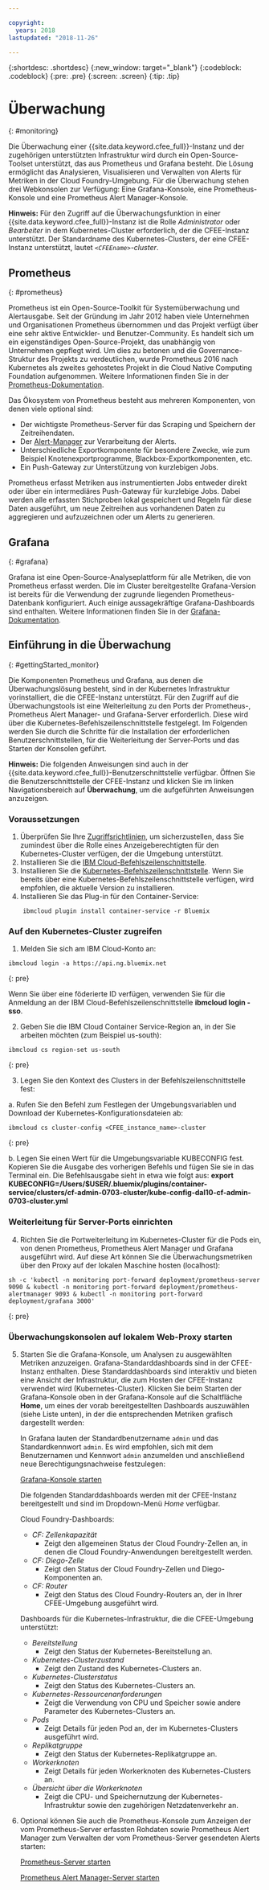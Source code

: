 ```yaml
---

copyright:
  years: 2018
lastupdated: "2018-11-26"

---
```


{:shortdesc: .shortdesc}
{:new_window: target="_blank"}
{:codeblock: .codeblock}
{:pre: .pre}
{:screen: .screen}
{:tip: .tip}

# Überwachung
{: #monitoring}

Die Überwachung einer {{site.data.keyword.cfee_full}}-Instanz und der zugehörigen unterstützten Infrastruktur wird durch ein Open-Source-Toolset unterstützt, das aus Prometheus und Grafana besteht.  Die Lösung ermöglicht das Analysieren, Visualisieren und Verwalten von Alerts für Metriken in der Cloud Foundry-Umgebung.  Für die Überwachung stehen drei Webkonsolen zur Verfügung: Eine Grafana-Konsole, eine Prometheus-Konsole und eine Prometheus Alert Manager-Konsole.

**Hinweis:** Für den Zugriff auf die Überwachungsfunktion in einer {{site.data.keyword.cfee_full}}-Instanz ist die Rolle _Administrator_ oder _Bearbeiter_ in dem Kubernetes-Cluster erforderlich, der die CFEE-Instanz unterstützt.  Der Standardname des Kubernetes-Clusters, der eine CFEE-Instanz unterstützt, lautet _`<CFEEname>`-cluster_.

## Prometheus
{: #prometheus}

Prometheus ist ein Open-Source-Toolkit für Systemüberwachung und Alertausgabe. Seit der Gründung im Jahr 2012 haben viele Unternehmen und Organisationen Prometheus übernommen und das Projekt verfügt über eine sehr aktive Entwickler- und Benutzer-Community.
Es handelt sich um ein eigenständiges Open-Source-Projekt, das unabhängig von Unternehmen gepflegt wird. Um dies zu betonen und die Governance-Struktur des Projekts zu verdeutlichen, wurde Prometheus 2016 nach Kubernetes als zweites gehostetes Projekt in die Cloud Native Computing Foundation aufgenommen. Weitere Informationen finden Sie in der [Prometheus-Dokumentation](https://prometheus.io/docs/introduction/overview/).

Das Ökosystem von Prometheus besteht aus mehreren Komponenten, von denen viele optional sind:

* Der wichtigste Prometheus-Server für das Scraping und Speichern der Zeitreihendaten.</li>
* Der [Alert-Manager](https://prometheus.io/docs/alerting/alertmanager/) zur Verarbeitung der Alerts.</li>
* Unterschiedliche Exportkomponente für besondere Zwecke, wie zum Beispiel Knotenexportprogramme, Blackbox-Exportkomponenten, etc.</li>
* Ein Push-Gateway zur Unterstützung von kurzlebigen Jobs.</li>

Prometheus erfasst Metriken aus instrumentierten Jobs entweder direkt oder über ein intermediäres Push-Gateway für kurzlebige Jobs. Dabei werden alle erfassten Stichproben lokal gespeichert und Regeln für diese Daten ausgeführt, um neue Zeitreihen aus vorhandenen Daten zu aggregieren und aufzuzeichnen oder um Alerts zu generieren.

## Grafana
{: #grafana}

Grafana ist eine Open-Source-Analyseplattform für alle Metriken, die von Prometheus erfasst werden. Die im Cluster bereitgestellte Grafana-Version ist bereits für die Verwendung der zugrunde liegenden Prometheus-Datenbank konfiguriert. Auch einige aussagekräftige Grafana-Dashboards sind enthalten.  Weitere Informationen finden Sie in der [Grafana-Dokumentation](http://docs.grafana.org/guides/getting_started/).

## Einführung in die Überwachung
{: #gettingStarted_monitor}

Die Komponenten Prometheus und Grafana, aus denen die Überwachungslösung besteht, sind in der Kubernetes Infrastruktur vorinstalliert, die die CFEE-Instanz unterstützt.  Für den Zugriff auf die Überwachungstools ist eine Weiterleitung zu den Ports der Prometheus-, Prometheus Alert Manager- und Grafana-Server erforderlich.  Diese wird über die Kubernetes-Befehlszeilenschnittstelle festgelegt.
Im Folgenden werden Sie durch die Schritte für die Installation der erforderlichen Benutzerschnittstellen, für die Weiterleitung der Server-Ports und das Starten der Konsolen geführt.

**Hinweis:** Die folgenden Anweisungen sind auch in der {{site.data.keyword.cfee_full}}-Benutzerschnittstelle verfügbar.  Öffnen Sie die Benutzerschnittstelle der CFEE-Instanz und klicken Sie im linken Navigationsbereich auf **Überwachung**, um die aufgeführten Anweisungen anzuzeigen.

### Voraussetzungen

1. Überprüfen Sie Ihre [Zugriffsrichtlinien](https://console.bluemix.net/iam/#/users), um sicherzustellen, dass Sie zumindest über die Rolle eines Anzeigeberechtigten für den Kubernetes-Cluster verfügen, der die Umgebung unterstützt.
2. Installieren Sie die [IBM Cloud-Befehlszeilenschnittstelle](https://console.bluemix.net/docs/cli/reference/ibmcloud/download_cli.html#install_use).
3. Installieren Sie die [Kubernetes-Befehlszeilenschnittstelle](https://kubernetes.io/docs/tasks/tools/install-kubectl/).  Wenn Sie bereits über eine Kubernetes-Befehlszeilenschnittstelle verfügen, wird empfohlen, die aktuelle Version zu installieren.
4. Installieren Sie das Plug-in für den Container-Service:
```
    ibmcloud plugin install container-service -r Bluemix
```

### Auf den Kubernetes-Cluster zugreifen

1. Melden Sie sich am IBM Cloud-Konto an:

  ```
  ibmcloud login -a https://api.ng.bluemix.net
  ```
  {: pre}

  Wenn Sie über eine föderierte ID verfügen, verwenden Sie für die Anmeldung an der IBM Cloud-Befehlszeilenschnittstelle __ibmcloud login -sso__.

2. Geben Sie die IBM Cloud Container Service-Region an, in der Sie arbeiten möchten (zum Beispiel us-south):

  ```
  ibmcloud cs region-set us-south
  ```
  {: pre}

3. Legen Sie den Kontext des Clusters in der Befehlszeilenschnittstelle fest:

  a. Rufen Sie den Befehl zum Festlegen der Umgebungsvariablen und Download der Kubernetes-Konfigurationsdateien ab:

  ```
  ibmcloud cs cluster-config <CFEE_instance_name>-cluster
  ```
  {: pre}

  b. Legen Sie einen Wert für die Umgebungsvariable KUBECONFIG fest. Kopieren Sie die Ausgabe des vorherigen Befehls und fügen Sie sie in das Terminal ein. Die Befehlsausgabe sieht in etwa wie folgt aus: __export KUBECONFIG=/Users/$USER/.bluemix/plugins/container-service/clusters/cf-admin-0703-cluster/kube-config-dal10-cf-admin-0703-cluster.yml__

### Weiterleitung für Server-Ports einrichten
4. Richten Sie die Portweiterleitung im Kubernetes-Cluster für die Pods ein, von denen Prometheus, Prometheus Alert Manager und Grafana ausgeführt wird. Auf diese Art können Sie die Überwachungsmetriken über den Proxy auf der lokalen Maschine hosten (localhost):

  ```
  sh -c 'kubectl -n monitoring port-forward deployment/prometheus-server 9090 & kubectl -n monitoring port-forward deployment/prometheus-alertmanager 9093 & kubectl -n monitoring port-forward deployment/grafana 3000'
  ```
  {: pre}

### Überwachungskonsolen auf lokalem Web-Proxy starten

5. Starten Sie die Grafana-Konsole, um Analysen zu ausgewählten Metriken anzuzeigen.  Grafana-Standarddashboards sind in der CFEE-Instanz enthalten. Diese Standarddashboards sind interaktiv und bieten eine Ansicht der Infrastruktur, die zum Hosten der CFEE-Instanz verwendet wird (Kubernetes-Cluster). Klicken Sie beim Starten der Grafana-Konsole oben in der Grafana-Konsole auf die Schaltfläche **Home**, um eines der vorab bereitgestellten Dashboards auszuwählen (siehe Liste unten), in der die entsprechenden Metriken grafisch dargestellt werden:

   In Grafana lauten der Standardbenutzername `admin` und das Standardkennwort `admin`. Es wird empfohlen, sich mit dem Benutzernamen und Kennwort `admin` anzumelden und anschließend neue Berechtigungsnachweise festzulegen:

     [Grafana-Konsole starten](https://localhost:3000)

   Die folgenden Standarddashboards werden mit der CFEE-Instanz bereitgestellt und sind im Dropdown-Menü _Home_ verfügbar.

    Cloud Foundry-Dashboards:
   - _CF: Zellenkapazität_ 
        - Zeigt den allgemeinen Status der Cloud Foundry-Zellen an, in denen die Cloud Foundry-Anwendungen bereitgestellt werden.
   - _CF: Diego-Zelle_ 
        - Zeigt den Status der Cloud Foundry-Zellen und Diego-Komponenten an.
   - _CF: Router_ 
        - Zeigt den Status des Cloud Foundry-Routers an, der in Ihrer CFEE-Umgebung ausgeführt wird.
  
   Dashboards für die Kubernetes-Infrastruktur, die die CFEE-Umgebung unterstützt:
   - _Bereitstellung_ 
        - Zeigt den Status der Kubernetes-Bereitstellung an.
   - _Kubernetes-Clusterzustand_ 
        - Zeigt den Zustand des Kubernetes-Clusters an.
   - _Kubernetes-Clusterstatus_ 
        - Zeigt den Status des Kubernetes-Clusters an.
   - _Kubernetes-Ressourcenanforderungen_ 
        - Zeigt die Verwendung von CPU und Speicher sowie andere Parameter des Kubernetes-Clusters an.
   - _Pods_ 
        - Zeigt Details für jeden Pod an, der im Kubernetes-Clusters ausgeführt wird.
   - _Replikatgruppe_ 
        - Zeigt den Status der Kubernetes-Replikatgruppe an.       
   - _Workerknoten_ 
        - Zeigt Details für jeden Workerknoten des Kubernetes-Clusters an.
   - _Übersicht über die Workerknoten_ 
        - Zeigt die CPU- und Speichernutzung der Kubernetes-Infrastruktur sowie den zugehörigen Netzdatenverkehr an. 

6. Optional können Sie auch die Prometheus-Konsole zum Anzeigen der vom Prometheus-Server erfassten Rohdaten sowie Prometheus Alert Manager zum Verwalten der vom Prometheus-Server gesendeten Alerts starten:

     [Prometheus-Server starten](https://localhost:9090)

     [Prometheus Alert Manager-Server starten](https://localhost:9093)
